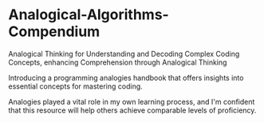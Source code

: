 # Analogical-Algorithms-Compendium
  Analogical Thinking for Understanding and Decoding Complex Coding Concepts, enhancing Comprehension through Analogical Thinking
       
Introducing a programming analogies handbook that offers insights into essential concepts for mastering coding.

Analogies played a vital role in my own learning process, and I'm confident that this resource will help others achieve comparable levels of proficiency.
